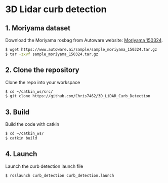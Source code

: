 # 3D Lidar curb detection
## 1. Moriyama dataset
Download the Moriyama rosbag from Autoware website: [Moriyama 150324](https://www.autoware.ai/sample/sample_moriyama_150324.tar.gz).
```bash
$ wget https://www.autoware.ai/sample/sample_moriyama_150324.tar.gz
$ tar -zxvf sample_moriyama_150324.tar.gz
```

## 2. Clone the repository
Clone the repo into your workspace
```bash
$ cd ~/catkin_ws/src/
$ git clone https://github.com/Chris7462/3D_LiDAR_Curb_Detection
```

## 3. Build
Build the code with catkin
```bash
$ cd ~/catkin_ws/
$ catkin build
```

## 4. Launch
Launch the curb detection launch file
```bash
$ roslaunch curb_detection curb_detection.launch
```
